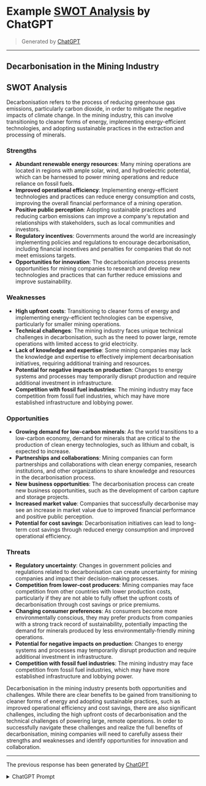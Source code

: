 # Example [SWOT Analysis](README.md/#swot-analysis) by ChatGPT

> Generated by [ChatGPT](https://chat.openai.com/chat)

-----

## Decarbonisation in the Mining Industry

## SWOT Analysis

Decarbonisation refers to the process of reducing greenhouse gas emissions, particularly carbon dioxide, in order to mitigate the negative impacts of climate change. In the mining industry, this can involve transitioning to cleaner forms of energy, implementing energy-efficient technologies, and adopting sustainable practices in the extraction and processing of minerals.

### Strengths

* **Abundant renewable energy resources**: Many mining operations are located in regions with ample solar, wind, and hydroelectric potential, which can be harnessed to power mining operations and reduce reliance on fossil fuels.
* **Improved operational efficiency**: Implementing energy-efficient technologies and practices can reduce energy consumption and costs, improving the overall financial performance of a mining operation.
* **Positive public perception**: Adopting sustainable practices and reducing carbon emissions can improve a company's reputation and relationships with stakeholders, such as local communities and investors.
* **Regulatory incentives**: Governments around the world are increasingly implementing policies and regulations to encourage decarbonisation, including financial incentives and penalties for companies that do not meet emissions targets.
* **Opportunities for innovation**: The decarbonisation process presents opportunities for mining companies to research and develop new technologies and practices that can further reduce emissions and improve sustainability.

### Weaknesses

* **High upfront costs**: Transitioning to cleaner forms of energy and implementing energy-efficient technologies can be expensive, particularly for smaller mining operations.
* **Technical challenges**: The mining industry faces unique technical challenges in decarbonisation, such as the need to power large, remote operations with limited access to grid electricity.
* **Lack of knowledge and expertise**: Some mining companies may lack the knowledge and expertise to effectively implement decarbonisation initiatives, requiring additional training and resources.
* **Potential for negative impacts on production**: Changes to energy systems and processes may temporarily disrupt production and require additional investment in infrastructure.
* **Competition with fossil fuel industries**: The mining industry may face competition from fossil fuel industries, which may have more established infrastructure and lobbying power.

### Opportunities

* **Growing demand for low-carbon minerals**: As the world transitions to a low-carbon economy, demand for minerals that are critical to the production of clean energy technologies, such as lithium and cobalt, is expected to increase.
* **Partnerships and collaborations**: Mining companies can form partnerships and collaborations with clean energy companies, research institutions, and other organizations to share knowledge and resources in the decarbonisation process.
* **New business opportunities**: The decarbonisation process can create new business opportunities, such as the development of carbon capture and storage projects.
* **Increased market value**: Companies that successfully decarbonise may see an increase in market value due to improved financial performance and positive public perception.
* **Potential for cost savings**: Decarbonisation initiatives can lead to long-term cost savings through reduced energy consumption and improved operational efficiency.

### Threats

* **Regulatory uncertainty**: Changes in government policies and regulations related to decarbonisation can create uncertainty for mining companies and impact their decision-making processes.
* **Competition from lower-cost producers**: Mining companies may face competition from other countries with lower production costs, particularly if they are not able to fully offset the upfront costs of decarbonisation through cost savings or price premiums.
* **Changing consumer preferences**: As consumers become more environmentally conscious, they may prefer products from companies with a strong track record of sustainability, potentially impacting the demand for minerals produced by less environmentally-friendly mining operations.
* **Potential for negative impacts on production**: Changes to energy systems and processes may temporarily disrupt production and require additional investment in infrastructure.
* **Competition with fossil fuel industries**: The mining industry may face competition from fossil fuel industries, which may have more established infrastructure and lobbying power.

Decarbonisation in the mining industry presents both opportunities and challenges. While there are clear benefits to be gained from transitioning to cleaner forms of energy and adopting sustainable practices, such as improved operational efficiency and cost savings, there are also significant challenges, including the high upfront costs of decarbonisation and the technical challenges of powering large, remote operations. In order to successfully navigate these challenges and realize the full benefits of decarbonisation, mining companies will need to carefully assess their strengths and weaknesses and identify opportunities for innovation and collaboration.

-----

The previous response has been generated by [ChatGPT](https://chat.openai.com/chat)

<details>
  <summary>ChatGPT Prompt</summary>

## ChatGPT Prompt

```ChatGPT

Act as a Business Consultant from a top management company. 
I want a SWOT analysis on {topic} 

The {topic} is "Decarbonisation in the Mining Industry." 

Layout the SWOT Analysis in the following format. 
Give reasons why a point is included in the SWOT Analysis. 
Make the list compelling and professional.

# {topic}
## SWOT Analysis

[introduction and definition about {topic}]

### Strengths
[list of key strengths, bold - maximum of 5] 

### Weaknesses
[list of key weaknesses, bold - maximum of 5] 

### Opportunities
[list of key opportunities, bold - maximum of 5] 

### Threats
[list of key threats, bold - maximum of 5] 

[conclusion about {topic}]

```

</details>
